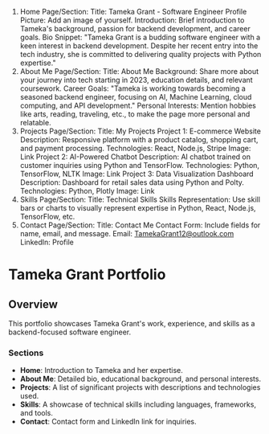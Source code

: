 1. Home Page/Section:
Title: Tameka Grant - Software Engineer
Profile Picture: Add an image of yourself.
Introduction: Brief introduction to Tameka's background, passion for backend development, and career goals.
Bio Snippet: "Tameka Grant is a budding software engineer with a keen interest in backend development. Despite her recent entry into the tech industry, she is committed to delivering quality projects with Python expertise."
2. About Me Page/Section:
Title: About Me
Background: Share more about your journey into tech starting in 2023, education details, and relevant coursework.
Career Goals: "Tameka is working towards becoming a seasoned backend engineer, focusing on AI, Machine Learning, cloud computing, and API development."
Personal Interests: Mention hobbies like arts, reading, traveling, etc., to make the page more personal and relatable.
3. Projects Page/Section:
Title: My Projects
Project 1: E-commerce Website
Description: Responsive platform with a product catalog, shopping cart, and payment processing.
Technologies: React, Node.js, Stripe
Image: Link
Project 2: AI-Powered Chatbot
Description: AI chatbot trained on customer inquiries using Python and TensorFlow.
Technologies: Python, TensorFlow, NLTK
Image: Link
Project 3: Data Visualization Dashboard
Description: Dashboard for retail sales data using Python and Polty.
Technologies: Python, Plotly
Image: Link
4. Skills Page/Section:
Title: Technical Skills
Skills Representation: Use skill bars or charts to visually represent expertise in Python, React, Node.js, TensorFlow, etc.
5. Contact Page/Section:
Title: Contact Me
Contact Form: Include fields for name, email, and message.
Email: TamekaGrant12@outlook.com
LinkedIn: Profile

# Tameka Grant Portfolio

## Overview
This portfolio showcases Tameka Grant's work, experience, and skills as a backend-focused software engineer.

### Sections
- **Home**: Introduction to Tameka and her expertise.
- **About Me**: Detailed bio, educational background, and personal interests.
- **Projects**: A list of significant projects with descriptions and technologies used.
- **Skills**: A showcase of technical skills including languages, frameworks, and tools.
- **Contact**: Contact form and LinkedIn link for inquiries.
